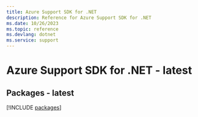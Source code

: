 ```yaml
---
title: Azure Support SDK for .NET
description: Reference for Azure Support SDK for .NET
ms.date: 10/26/2023
ms.topic: reference
ms.devlang: dotnet
ms.service: support
---
```

# Azure Support SDK for .NET - latest
## Packages - latest
[!INCLUDE [packages](support-index.md)]